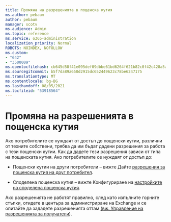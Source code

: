 ```yaml
---
title: Промяна на разрешенията в пощенска кутия
ms.author: pebaum
author: pebaum
manager: scotv
ms.audience: Admin
ms.topic: reference
ms.service: o365-administration
localization_priority: Normal
ROBOTS: NOINDEX, NOFOLLOW
ms.custom:
- "642"
- "3500009"
ms.openlocfilehash: cb645d58f41e095def09dbbe61bd6264f621b82c0f42c428a5a88e702c0c950b
ms.sourcegitcommit: b5f7da89a650d2915dc652449623c78be6247175
ms.translationtype: MT
ms.contentlocale: bg-BG
ms.lasthandoff: 08/05/2021
ms.locfileid: "53918564"
---
```

# <a name="changing-permissions-on-a-mailbox"></a>Промяна на разрешенията в пощенска кутия

Ако потребителите се нуждаят от достъп до пощенски кутии, различни от техните собствени, трябва да им бъдат дадени разрешения за работа с тези пощенски кутии. Как да дадете тези разрешения зависи от типа на пощенската кутия. Ако потребителите се нуждаят от достъп до:
  
- Пощенски кутии на други потребители – вижте Дайте [разрешения за пощенска кутия на друг потребител](https://docs.microsoft.com/microsoft-365/admin/add-users/give-mailbox-permissions-to-another-user).
    
- Споделена пощенска кутия – вижте Конфигуриране на [настройките на споделена пощенска кутия](https://docs.microsoft.com/microsoft-365/admin/email/configure-a-shared-mailbox#add-or-remove-members).
    
Ако разрешенията не работят правилно, след като изпълните горните стъпки, отидете в центъра за администриране на Exchange и се опитайте да зададете разрешенията оттам [(вж. Управление на разрешенията за получатели](https://technet.microsoft.com/library/jj919240%28v=exchg.150%29.aspx)).
  

